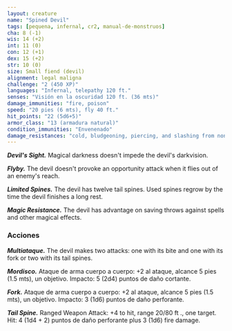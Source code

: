 ```yaml
---
layout: creature
name: "Spined Devil"
tags: [pequena, infernal, cr2, manual-de-monstruos]
cha: 8 (-1)
wis: 14 (+2)
int: 11 (0)
con: 12 (+1)
dex: 15 (+2)
str: 10 (0)
size: Small fiend (devil)
alignment: legal maligna
challenge: "2 (450 XP)"
languages: "Infernal, telepathy 120 ft."
senses: "Visión en la oscuridad 120 ft. (36 mts)"
damage_immunities: "fire, poison"
speed: "20 pies (6 mts), fly 40 ft."
hit_points: "22 (5d6+5)"
armor_class: "13 (armadura natural)"
condition_immunities: "Envenenado"
damage_resistances: "cold, bludgeoning, piercing, and slashing from nonmagical weapons that aren't silvered"
---
```


***Devil's Sight.*** Magical darkness doesn't impede the devil's darkvision.

***Flyby.*** The devil doesn't provoke an opportunity attack when it flies out of an enemy's reach.

***Limited Spines.*** The devil has twelve tail spines. Used spines regrow by the time the devil finishes a long rest.

***Magic Resistance.*** The devil has advantage on saving throws against spells and other magical effects.

### Acciones

***Multiataque.*** The devil makes two attacks: one with its bite and one with its fork or two with its tail spines.

***Mordisco.*** Ataque de arma cuerpo a cuerpo: +2 al ataque, alcance 5 pies (1.5 mts), un objetivo. Impacto: 5 (2d4) puntos de daño cortante.

***Fork.*** Ataque de arma cuerpo a cuerpo: +2 al ataque, alcance 5 pies (1.5 mts), un objetivo. Impacto: 3 (1d6) puntos de daño perforante.

***Tail Spine.*** Ranged Weapon Attack: +4 to hit, range 20/80 ft ., one target. Hit: 4 (1d4 + 2) puntos de daño perforante plus 3 (1d6) fire damage.